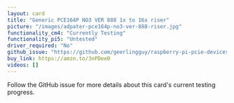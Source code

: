 ```yaml
---
layout: card
title: "Generic PCE164P NO3 VER 888 1x to 16x riser"
picture: "/images/adpater-pce164p-no3-ver-888-riser.jpg"
functionality_cm4: "Currently Testing"
functionality_pi5: "Untested"
driver_required: "No"
github_issue: "https://github.com/geerlingguy/raspberry-pi-pcie-devices/issues/14"
buy_link: https://amzn.to/3nPDee0
videos: []
---
```

Follow the GitHub issue for more details about this card's current testing progress.
